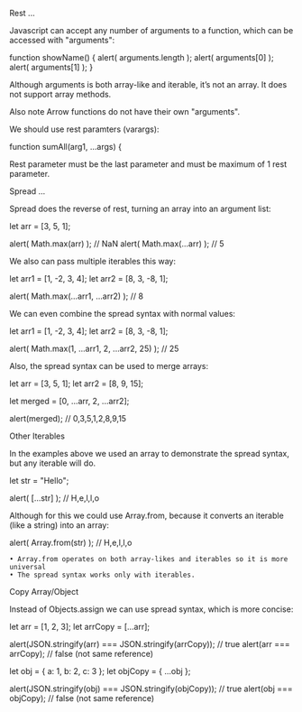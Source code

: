 Rest ...

Javascript can accept any number of arguments to a function, which can be accessed with "arguments":

function showName() {
  alert( arguments.length );
  alert( arguments[0] );
  alert( arguments[1] );
}

Although arguments is both array-like and iterable, it’s not an array. It does not support array methods. 

Also note Arrow functions do not have their own "arguments".


We should use rest paramters (varargs):

function sumAll(arg1, ...args) {

Rest parameter must be the last parameter and must be maximum of 1 rest parameter.

Spread …

Spread does the reverse of rest, turning an array into an argument list:

let arr = [3, 5, 1];

alert( Math.max(arr) ); // NaN
alert( Math.max(...arr) ); // 5


We also can pass multiple iterables this way:
 
let arr1 = [1, -2, 3, 4];
let arr2 = [8, 3, -8, 1];
 
alert( Math.max(...arr1, ...arr2) ); // 8


We can even combine the spread syntax with normal values:
 
let arr1 = [1, -2, 3, 4];
let arr2 = [8, 3, -8, 1];
 
alert( Math.max(1, ...arr1, 2, ...arr2, 25) ); // 25


Also, the spread syntax can be used to merge arrays:
 
let arr = [3, 5, 1];
let arr2 = [8, 9, 15];
 
let merged = [0, ...arr, 2, ...arr2];
 
alert(merged); // 0,3,5,1,2,8,9,15

Other Iterables

In the examples above we used an array to demonstrate the spread syntax, but any iterable will do.
 
let str = "Hello";

alert( [...str] ); // H,e,l,l,o


Although for this we could use Array.from, because it converts an iterable (like a string) into an array:

alert( Array.from(str) ); // H,e,l,l,o

	• Array.from operates on both array-likes and iterables so it is more universal
	• The spread syntax works only with iterables.

Copy Array/Object

Instead of Objects.assign we can use spread syntax, which is more concise:

let arr = [1, 2, 3];
let arrCopy = [...arr];

alert(JSON.stringify(arr) === JSON.stringify(arrCopy)); // true
alert(arr === arrCopy); // false (not same reference)


let obj = { a: 1, b: 2, c: 3 };
let objCopy = { ...obj };

alert(JSON.stringify(obj) === JSON.stringify(objCopy)); // true
alert(obj === objCopy); // false (not same reference)
